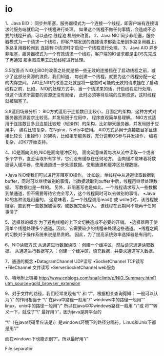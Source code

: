 # io
1、Java BIO：
同步并阻塞，服务器模式为一个连接一个线程，即客户端有连接请求时服务端就启动一个线程进行处理。
如果这个线程不做任何事情，会造成不必要的线程开销，可以通过 线程池 机制来改善。
2、Java NIO
同步非阻塞，服务器模式为一个请求一个线程，即客户端发送的连接请求都会注册到多路复用器上，
多路复用器轮询到 连接有IO请求时才启动一个线程进行处理。
3、Java AIO
异步非阻塞，服务器模式为一个有效请求一个线程，客户端的IO请求都是由OS先完成了再通知
服务器应用去启动线程进行处理。

3.5改善点
NIO比BIO的改善之处就是把一些无效的连接挡在了启动线程之前，减少了这部分资源的浪费，我们知道， 
每创建一个线程，就要为这个线程分配一定的内存空间。
AIO比NIO的改善之处就是将一些暂时可能的无效的请求挡在了启动线程之前，比如，
NIO的处理方式中，当一个请求来的话，开启线程进行处理，但这个请求所需要的资源还没有就绪，
此时必须等待后端的应用资源，这时线程就被阻塞了。

3.8适用场景分析：
BIO方式适用于连接数目比较小，且固定的架构，这种方式对服务器资源要求比较高，并发局限于应用中，
程序直观简单易理解。
NIO方式适用于连接数目多且连接比较短（轻操作）的架构，比如聊天服务器，并发局限于应用中，
编程比较复杂，在Nginx，Netty中使用。
AIO方式适用于连接数目多且连接比较长（重操作）的架构，比如相册服务器，充分调用OS参与并发操作，
编程复杂，JDK7开始支持。

4、IO是面向流的,NIO是面向缓冲区的。
面向流意味着每次从流中读取一个或者多个字节，直至读取所有字节，它们没有缓存在任何地方。
面向缓冲意味着将数据读入缓冲器，使用通道进一步处理数据。使用通道和缓冲区处理数据。

•Java NIO使我们可以进行非阻塞IO操作。
比如说，单线程中从通道读取数据到buffer，同时可以继续做别的事情，当数据读取到buffer中后，线程再继续处理数据。
写数据也是一样的。
另外，非阻塞写也是如此。一个线程请求写入一些数据到某通道，但不需要等待它完全写入，这个线程同时可以去做别的事情。
•Java IO的各种流是阻塞的。
这意味着，当一个线程调用read() 或 write()时，该线程被阻塞，直到有一些数据被读取，或数据完全写入。
该线程在此期间不能再干任何事情了

5、选择器的概念
为了避免线程的上下文切换造成不必要的开销。
•选择器用于使用单个线程处理多个通道。因此，它需要较少的线程来处理这些通道。
•线程之间的切换对于操作系统来说是昂贵的。 因此，为了提高系统效率选择器是有用的。

6、NIO读取方式
从通道进行数据读取 ：创建一个缓冲区，然后请求通道读取数据。
从通道进行数据写入 ：创建一个缓冲区，填充数据，并要求通道写入数据。

7、通道的概念
•DatagramChannel UDP读写
•SocketChannel TCP读写
•FileChannel 文件读写
•ServerSocketChannel web服务

8、特地附上链接 http://www.cnblogs.com/snailclimb/p/NIO_Summary.html?utm_source=gold_browser_extension


9、对于文件的路径，我们经常发现有“\\” 和 “/”，根据相关查询得知：
一般可以认为“/” 的作用相当于 “\\”
在java中路径一般用"/"
windows中的路径一般用"\"
linux、unix中的路径一般用"/"
所以在java中写windows路径一般用  "/"或  将"\"转义一下，就成了"\\"
最好用“/”，因为java是跨平台的

“\”（在java代码里应该是\\）是windows环境下的路径分隔符，Linux和Unix下都是用“/”

而在windows下也能识别“/”。所以最好用“/”

File.separator
